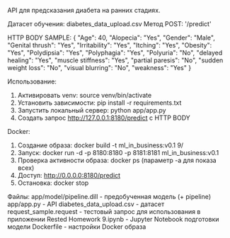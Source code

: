 API для предсказания диабета на ранних стадиях.

Датасет обучения: diabetes_data_upload.csv
Метод POST: '/predict'

HTTP BODY SAMPLE:
{
  "Age": 40,
  "Alopecia": "Yes",
  "Gender": "Male",
  "Genital thrush": "Yes",
  "Irritability": "Yes",
  "Itching": "Yes",
  "Obesity": "Yes",
  "Polydipsia": "Yes",
  "Polyphagia": "Yes",
  "Polyuria": "No",
  "delayed healing": "Yes",
  "muscle stiffness": "Yes",
  "partial paresis": "No",
  "sudden weight loss": "No",
  "visual blurring": "No",
  "weakness": "Yes"
}

Использование:
1. Активировать venv: source venv/bin/activate
2. Установить зависимости: pip install -r requirements.txt
3. Запустить локальный сервер: python app/app.py
4. Создать запрос http://127.0.0.1:8180/predict с HTTP BODY

Docker:
1. Создание образа: docker build -t ml_in_business:v0.1 9/
2. Запуск: docker run -d -p 8180:8180 -p 8181:8181 ml_in_business:v0.1
3. Проверка активности образа: docker ps (параметр -a для показа всех)
4. Доступ: http://0.0.0.0:8180/predict
5. Остановка: docker stop <id>

Файлы:
app/model/pipeline.dill - предобученная модель (+ pipeline)
app/app.py - API
diabetes_data_upload.csv - датасет
request_sample.request - тестовый запрос для использования в приложении Rested
Homework 9.ipynb - Jupyter Notebook подготовки модели
Dockerfile - настройки Docker образа
